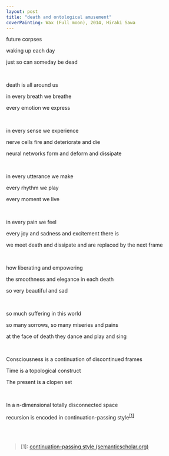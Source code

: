 ```yaml
---
layout: post
title: "death and ontological amusement"
coverPainting: Wax (Full moon), 2014, Hiraki Sawa
---
```


future corpses

waking up each day

just so can someday be dead

<br>

death is all around us

in every breath we breathe

every emotion we express

<br>

in every sense we experience

nerve cells fire and deteriorate and die

neural networks form and deform and dissipate

<br>

in every utterance we make

every rhythm we play

every moment we live

<br>

in every pain we feel

every joy and sadness and excitement there is

we meet death and dissipate and are replaced by the next frame

<br>

how liberating and empowering

the smoothness and elegance in each death

so very beautiful and sad

<br>

so much suffering in this world

so many sorrows, so many miseries and pains

at the face of death they dance and play and sing

<br>

Consciousness is a continuation of discontinued frames

Time is a topological construct

The present is a clopen set

<br>

In a n-dimensional totally disconnected space

recursion is encoded in continuation-passing style<sup><a href="#words">[1]</a></sup>

<br>
<br>

<div id="words"></div>

> [1]: [continuation-passing style (semanticscholar.org)](https://pdfs.semanticscholar.org/f2b2/8191102f553fa4095fb4b8a07d8eed4bd259.pdf)  
>
>
